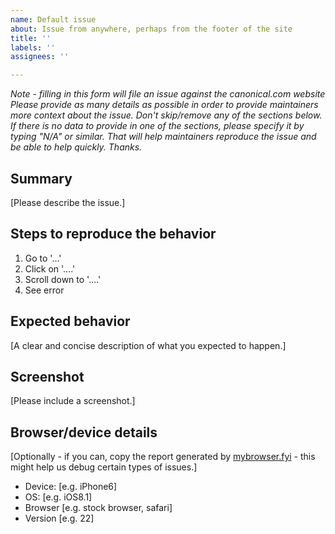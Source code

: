 ```yaml
---
name: Default issue
about: Issue from anywhere, perhaps from the footer of the site
title: ''
labels: ''
assignees: ''

---
```


*Note - filling in this form will file an issue against the canonical.com website*
*Please provide as many details as possible in order to provide maintainers more context about the issue. Don't skip/remove any of the sections below. If there is no data to provide in one of the sections, please specify it by typing "N/A" or similar. That will help maintainers reproduce the issue and be able to help quickly. Thanks.*

## Summary

[Please describe the issue.]

## Steps to reproduce the behavior

1. Go to '...'
2. Click on '....'
3. Scroll down to '....'
4. See error

## Expected behavior

[A clear and concise description of what you expected to happen.]

## Screenshot

[Please include a screenshot.]

## Browser/device details

[Optionally - if you can, copy the report generated by [mybrowser.fyi](https://mybrowser.fyi/) - this might help us debug certain types of issues.]

- Device: [e.g. iPhone6]
- OS: [e.g. iOS8.1]
- Browser [e.g. stock browser, safari]
- Version [e.g. 22]
